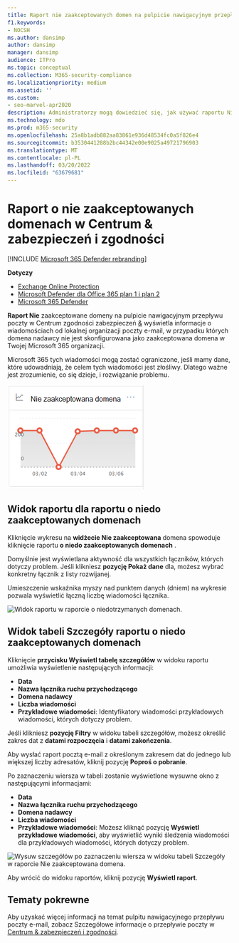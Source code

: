 ```yaml
---
title: Raport nie zaakceptowanych domen na pulpicie nawigacyjnym przepływu poczty e-mail
f1.keywords:
- NOCSH
ms.author: dansimp
author: dansimp
manager: dansimp
audience: ITPro
ms.topic: conceptual
ms.collection: M365-security-compliance
ms.localizationpriority: medium
ms.assetid: ''
ms.custom:
- seo-marvel-apr2020
description: Administratorzy mogą dowiedzieć się, jak używać raportu Nie zaakceptowane domeny na pulpicie nawigacyjnym przepływu poczty w Centrum zgodności usługi Security & w celu monitorowania wiadomości od lokalnej organizacji, w której domena nadawcy nie została skonfigurowana w programie Microsoft 365.
ms.technology: mdo
ms.prod: m365-security
ms.openlocfilehash: 25a8b1adb882aa83861e936d48534fc0a5f826e4
ms.sourcegitcommit: b3530441288b2bc44342e00e9025a49721796903
ms.translationtype: MT
ms.contentlocale: pl-PL
ms.lasthandoff: 03/20/2022
ms.locfileid: "63679681"
---
```

# <a name="non-accepted-domain-report-in-the-security--compliance-center"></a>Raport o nie zaakceptowanych domenach w Centrum & zabezpieczeń i zgodności

[!INCLUDE [Microsoft 365 Defender rebranding](../includes/microsoft-defender-for-office.md)]

**Dotyczy**
- [Exchange Online Protection](exchange-online-protection-overview.md)
- [Microsoft Defender dla Office 365 plan 1 i plan 2](defender-for-office-365.md)
- [Microsoft 365 Defender](../defender/microsoft-365-defender.md)

**Raport Nie** zaakceptowane domeny na pulpicie [](mail-flow-insights-v2.md) nawigacyjnym przepływu poczty w Centrum zgodności zabezpieczeń [&](https://protection.office.com) wyświetla informacje o wiadomościach od lokalnej organizacji poczty e-mail, w przypadku których domena nadawcy nie jest skonfigurowana jako zaakceptowana domena w Twojej Microsoft 365 organizacji.

Microsoft 365 tych wiadomości mogą zostać ograniczone, jeśli mamy dane, które udowadniają, że celem tych wiadomości jest złośliwy. Dlatego ważne jest zrozumienie, co się dzieje, i rozwiązanie problemu.

![Nie zaakceptowany widżet domeny na pulpicie nawigacyjnym przepływu poczty w Centrum & zgodności.](../../media/mfi-non-accepted-domain-report-widget.png)

## <a name="report-view-for-the-non-accepted-domain-report"></a>Widok raportu dla raportu o niedo zaakceptowanych domenach

Kliknięcie wykresu na **widżecie Nie zaakceptowana** domena spowoduje kliknięcie raportu **o niedo zaakceptowanych domenach** .

Domyślnie jest wyświetlana aktywność dla wszystkich łączników, których dotyczy problem. Jeśli klikniesz **pozycję Pokaż dane** dla, możesz wybrać konkretny łącznik z listy rozwijanej.

Umieszczenie wskaźnika myszy nad punktem danych (dniem) na wykresie pozwala wyświetlić łączną liczbę wiadomości łącznika.

![Widok raportu w raporcie o niedotrzymanych domenach.](../../media/mfi-non-accepted-domain-report-overview-view.png)

## <a name="details-table-view-for-the-non-accepted-domain-report"></a>Widok tabeli Szczegóły raportu o niedo zaakceptowanych domenach

Kliknięcie **przycisku Wyświetl tabelę szczegółów** w widoku raportu umożliwia wyświetlenie następujących informacji:

- **Data**
- **Nazwa łącznika ruchu przychodzącego**
- **Domena nadawcy**
- **Liczba wiadomości**
- **Przykładowe wiadomości**: Identyfikatory wiadomości przykładowych wiadomości, których dotyczy problem.

Jeśli klikniesz **pozycję Filtry** w widoku tabeli szczegółów, możesz określić zakres dat z **datami rozpoczęcia** i **datami zakończenia**.

Aby wysłać raport pocztą e-mail z określonym zakresem dat do jednego lub większej liczby adresatów, kliknij pozycję **Poproś o pobranie**.

Po zaznaczeniu wiersza w tabeli zostanie wyświetlone wysuwne okno z następującymi informacjami:

- **Data**
- **Nazwa łącznika ruchu przychodzącego**
- **Domena nadawcy**
- **Liczba wiadomości**
- **Przykładowe wiadomości**: Możesz kliknąć pozycję **Wyświetl przykładowe wiadomości**, [](message-trace-scc.md) aby wyświetlić wyniki śledzenia wiadomości dla przykładowych wiadomości, których dotyczy problem.

![Wysuw szczegółów po zaznaczeniu wiersza w widoku tabeli Szczegóły w raporcie Nie zaakceptowana domena.](../../media/mfi-non-accepted-domain-report-details-flyout.png)

Aby wrócić do widoku raportów, kliknij pozycję **Wyświetl raport**.

## <a name="related-topics"></a>Tematy pokrewne

Aby uzyskać więcej informacji na temat pulpitu nawigacyjnego przepływu poczty e-mail, zobacz Szczegółowe informacje o przepływie poczty w [Centrum & zabezpieczeń i zgodności](mail-flow-insights-v2.md).
